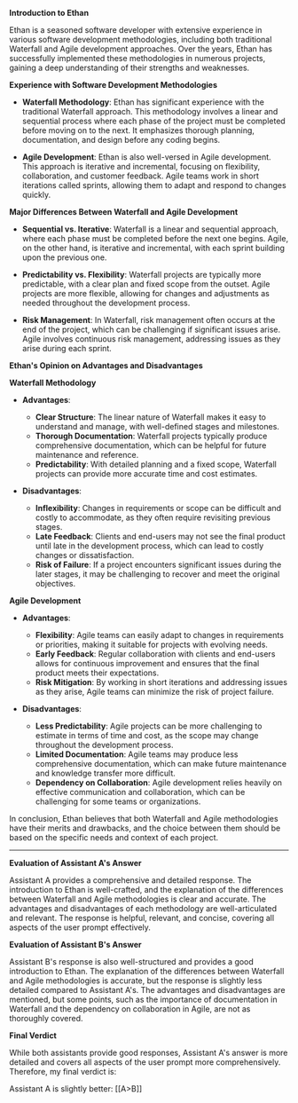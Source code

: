
**Introduction to Ethan**

Ethan is a seasoned software developer with extensive experience in various software development methodologies, including both traditional Waterfall and Agile development approaches. Over the years, Ethan has successfully implemented these methodologies in numerous projects, gaining a deep understanding of their strengths and weaknesses.

**Experience with Software Development Methodologies**

- **Waterfall Methodology**: Ethan has significant experience with the traditional Waterfall approach. This methodology involves a linear and sequential process where each phase of the project must be completed before moving on to the next. It emphasizes thorough planning, documentation, and design before any coding begins.

- **Agile Development**: Ethan is also well-versed in Agile development. This approach is iterative and incremental, focusing on flexibility, collaboration, and customer feedback. Agile teams work in short iterations called sprints, allowing them to adapt and respond to changes quickly.

**Major Differences Between Waterfall and Agile Development**

- **Sequential vs. Iterative**: Waterfall is a linear and sequential approach, where each phase must be completed before the next one begins. Agile, on the other hand, is iterative and incremental, with each sprint building upon the previous one.

- **Predictability vs. Flexibility**: Waterfall projects are typically more predictable, with a clear plan and fixed scope from the outset. Agile projects are more flexible, allowing for changes and adjustments as needed throughout the development process.

- **Risk Management**: In Waterfall, risk management often occurs at the end of the project, which can be challenging if significant issues arise. Agile involves continuous risk management, addressing issues as they arise during each sprint.

**Ethan's Opinion on Advantages and Disadvantages**

**Waterfall Methodology**

- **Advantages**:
  - **Clear Structure**: The linear nature of Waterfall makes it easy to understand and manage, with well-defined stages and milestones.
  - **Thorough Documentation**: Waterfall projects typically produce comprehensive documentation, which can be helpful for future maintenance and reference.
  - **Predictability**: With detailed planning and a fixed scope, Waterfall projects can provide more accurate time and cost estimates.

- **Disadvantages**:
  - **Inflexibility**: Changes in requirements or scope can be difficult and costly to accommodate, as they often require revisiting previous stages.
  - **Late Feedback**: Clients and end-users may not see the final product until late in the development process, which can lead to costly changes or dissatisfaction.
  - **Risk of Failure**: If a project encounters significant issues during the later stages, it may be challenging to recover and meet the original objectives.

**Agile Development**

- **Advantages**:
  - **Flexibility**: Agile teams can easily adapt to changes in requirements or priorities, making it suitable for projects with evolving needs.
  - **Early Feedback**: Regular collaboration with clients and end-users allows for continuous improvement and ensures that the final product meets their expectations.
  - **Risk Mitigation**: By working in short iterations and addressing issues as they arise, Agile teams can minimize the risk of project failure.

- **Disadvantages**:
  - **Less Predictability**: Agile projects can be more challenging to estimate in terms of time and cost, as the scope may change throughout the development process.
  - **Limited Documentation**: Agile teams may produce less comprehensive documentation, which can make future maintenance and knowledge transfer more difficult.
  - **Dependency on Collaboration**: Agile development relies heavily on effective communication and collaboration, which can be challenging for some teams or organizations.

In conclusion, Ethan believes that both Waterfall and Agile methodologies have their merits and drawbacks, and the choice between them should be based on the specific needs and context of each project.

---

**Evaluation of Assistant A's Answer**

Assistant A provides a comprehensive and detailed response. The introduction to Ethan is well-crafted, and the explanation of the differences between Waterfall and Agile methodologies is clear and accurate. The advantages and disadvantages of each methodology are well-articulated and relevant. The response is helpful, relevant, and concise, covering all aspects of the user prompt effectively.

**Evaluation of Assistant B's Answer**

Assistant B's response is also well-structured and provides a good introduction to Ethan. The explanation of the differences between Waterfall and Agile methodologies is accurate, but the response is slightly less detailed compared to Assistant A's. The advantages and disadvantages are mentioned, but some points, such as the importance of documentation in Waterfall and the dependency on collaboration in Agile, are not as thoroughly covered.

**Final Verdict**

While both assistants provide good responses, Assistant A's answer is more detailed and covers all aspects of the user prompt more comprehensively. Therefore, my final verdict is:

Assistant A is slightly better: [[A>B]]
